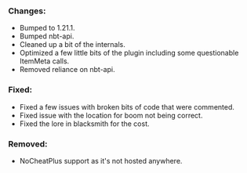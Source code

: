 ### Changes:
- Bumped to 1.21.1.
- Bumped nbt-api.
- Cleaned up a bit of the internals.
- Optimized a few little bits of the plugin including some questionable ItemMeta calls.
- Removed reliance on nbt-api.

### Fixed:
- Fixed a few issues with broken bits of code that were commented.
- Fixed issue with the location for boom not being correct.
- Fixed the lore in blacksmith for the cost.

### Removed:
- NoCheatPlus support as it's not hosted anywhere.
